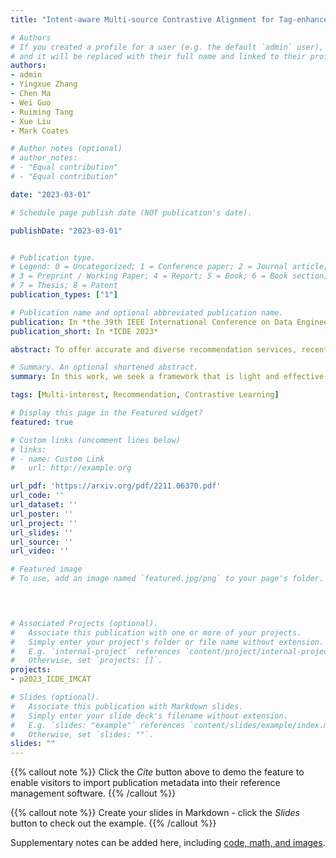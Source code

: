 ```yaml
---
title: "Intent-aware Multi-source Contrastive Alignment for Tag-enhanced Recommendation"

# Authors
# If you created a profile for a user (e.g. the default `admin` user), write the username (folder name) here 
# and it will be replaced with their full name and linked to their profile.
authors:
- admin
- Yingxue Zhang
- Chen Ma
- Wei Guo
- Ruiming Tang
- Xue Liu
- Mark Coates

# Author notes (optional)
# author_notes:
# - "Equal contribution"
# - "Equal contribution"

date: "2023-03-01"

# Schedule page publish date (NOT publication's date).

publishDate: "2023-03-01"


# Publication type.
# Legend: 0 = Uncategorized; 1 = Conference paper; 2 = Journal article;
# 3 = Preprint / Working Paper; 4 = Report; 5 = Book; 6 = Book section;
# 7 = Thesis; 8 = Patent
publication_types: ["1"]

# Publication name and optional abbreviated publication name.
publication: In *the 39th IEEE International Conference on Data Engineering*
publication_short: In *ICDE 2023*

abstract: To offer accurate and diverse recommendation services, recent methods use auxiliary information to foster the learning process of user and item representations. Many stateof-the-art (SOTA) methods fuse different sources of information (user, item, knowledge graph, tags, etc.) into a graph and use Graph Neural Networks (GNNs) to introduce the auxiliary information through the message passing paradigm. In this work, we seek an alternative framework that is light and effective through self-supervised learning across different sources of information, particularly for the commonly accessible item tag information. We use a self-supervision signal to pair users with the auxiliary information (tags) associated with the items they have interacted with before. To achieve the pairing, we create a proxy training task. For a given item, the model predicts which is the correct pairing between the representations obtained from the users that have interacted with this item and the tags assigned to it. This design provides an efficient solution, using the auxiliary information directly to enhance the quality of user and item embeddings. User behavior in recommendation systems is driven by the complex interactions of many factors behind the users’ decision-making processes. To make the pairing process more fine-grained and avoid embedding collapse, we propose a user intent-aware self-supervised pairing process where we split the user embeddings into multiple sub-embedding vectors. Each sub-embedding vector captures a specific user intent via self-supervised alignment with a particular cluster of tags. We integrate our designed framework with various recommendation models, demonstrating its flexibility and compatibility. Through comparison with numerous SOTA methods on seven real-world datasets, we show that our method can achieve better performance while requiring less training time. This indicates the potential of applying our approach on web-scale datasets.

# Summary. An optional shortened abstract.
summary: In this work, we seek a framework that is light and effective through self-supervised learning across different sources of information, particularly for the commonly accessible item tag information, to offer accurate recommendations. We construct a self-supervision signal to better fuse the multi-source information. We further extend it as an intent-aware self-supervised pairing process to distinguish different user interests behind the users’ decision-making processes.

tags: [Multi-interest, Recommendation, Contrastive Learning]

# Display this page in the Featured widget?
featured: true

# Custom links (uncomment lines below)
# links:
# - name: Custom Link
#   url: http://example.org

url_pdf: 'https://arxiv.org/pdf/2211.06370.pdf'
url_code: ''
url_dataset: ''
url_poster: ''
url_project: ''
url_slides: ''
url_source: ''
url_video: ''

# Featured image
# To use, add an image named `featured.jpg/png` to your page's folder. 

  


# Associated Projects (optional).
#   Associate this publication with one or more of your projects.
#   Simply enter your project's folder or file name without extension.
#   E.g. `internal-project` references `content/project/internal-project/index.md`.
#   Otherwise, set `projects: []`.
projects:
- p2023_ICDE_IMCAT

# Slides (optional).
#   Associate this publication with Markdown slides.
#   Simply enter your slide deck's filename without extension.
#   E.g. `slides: "example"` references `content/slides/example/index.md`.
#   Otherwise, set `slides: ""`.
slides: ""
---
```


{{% callout note %}}
Click the *Cite* button above to demo the feature to enable visitors to import publication metadata into their reference management software.
{{% /callout %}}

{{% callout note %}}
Create your slides in Markdown - click the *Slides* button to check out the example.
{{% /callout %}}

Supplementary notes can be added here, including [code, math, and images](https://wowchemy.com/docs/writing-markdown-latex/).
